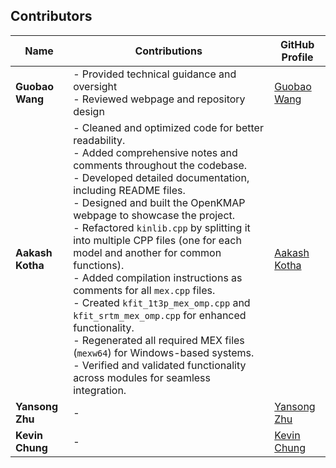 ## Contributors

| Name           | Contributions                                | GitHub Profile                               |
|----------------|---------------------------------------------|---------------------------------------------|
| **Guobao Wang** | - Provided technical guidance and oversight<br>- Reviewed webpage and repository design | [Guobao Wang](https://github.com/guobaowang) |
| **Aakash Kotha** | - Cleaned and optimized code for better readability.<br>- Added comprehensive notes and comments throughout the codebase.<br>- Developed detailed documentation, including README files.<br>- Designed and built the OpenKMAP webpage to showcase the project.<br>- Refactored `kinlib.cpp` by splitting it into multiple CPP files (one for each model and another for common functions).<br>- Added compilation instructions as comments for all `mex.cpp` files.<br>- Created `kfit_1t3p_mex_omp.cpp` and `kfit_srtm_mex_omp.cpp` for enhanced functionality.<br>- Regenerated all required MEX files (`mexw64`) for Windows-based systems.<br>- Verified and validated functionality across modules for seamless integration. | [Aakash Kotha](https://github.com/AakashKotha) |
| **Yansong Zhu** | - | [Yansong Zhu]([https://github.com/kevinchung](https://github.com/ysongz)) |
| **Kevin Chung** | - | [Kevin Chung](https://github.com/kevinchung) |
